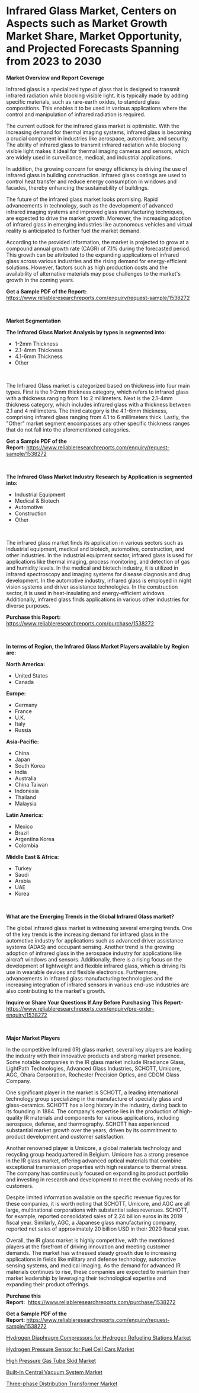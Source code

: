 <p><h1>Infrared Glass Market, Centers on Aspects such as Market Growth Market Share, Market Opportunity, and Projected Forecasts Spanning from 2023 to 2030</h1></p><p><strong>Market Overview and Report Coverage</strong></p>
<p><p>Infrared glass is a specialized type of glass that is designed to transmit infrared radiation while blocking visible light. It is typically made by adding specific materials, such as rare-earth oxides, to standard glass compositions. This enables it to be used in various applications where the control and manipulation of infrared radiation is required.</p><p>The current outlook for the infrared glass market is optimistic. With the increasing demand for thermal imaging systems, infrared glass is becoming a crucial component in industries like aerospace, automotive, and security. The ability of infrared glass to transmit infrared radiation while blocking visible light makes it ideal for thermal imaging cameras and sensors, which are widely used in surveillance, medical, and industrial applications.</p><p>In addition, the growing concern for energy efficiency is driving the use of infrared glass in building construction. Infrared glass coatings are used to control heat transfer and reduce energy consumption in windows and facades, thereby enhancing the sustainability of buildings.</p><p>The future of the infrared glass market looks promising. Rapid advancements in technology, such as the development of advanced infrared imaging systems and improved glass manufacturing techniques, are expected to drive the market growth. Moreover, the increasing adoption of infrared glass in emerging industries like autonomous vehicles and virtual reality is anticipated to further fuel the market demand.</p><p>According to the provided information, the market is projected to grow at a compound annual growth rate (CAGR) of 7.1% during the forecasted period. This growth can be attributed to the expanding applications of infrared glass across various industries and the rising demand for energy-efficient solutions. However, factors such as high production costs and the availability of alternative materials may pose challenges to the market's growth in the coming years.</p></p>
<p><strong>Get a Sample PDF of the Report:</strong> <a href="https://www.reliableresearchreports.com/enquiry/request-sample/1538272">https://www.reliableresearchreports.com/enquiry/request-sample/1538272</a></p>
<p>&nbsp;</p>
<p><strong>Market Segmentation</strong></p>
<p><strong>The Infrared Glass Market Analysis by types is segmented into:</strong></p>
<p><ul><li>1-2mm Thickness</li><li>2.1-4mm Thickness</li><li>4.1-6mm Thickness</li><li>Other</li></ul></p>
<p>&nbsp;</p>
<p><p>The Infrared Glass market is categorized based on thickness into four main types. First is the 1-2mm thickness category, which refers to infrared glass with a thickness ranging from 1 to 2 millimeters. Next is the 2.1-4mm thickness category, which includes infrared glass with a thickness between 2.1 and 4 millimeters. The third category is the 4.1-6mm thickness, comprising infrared glass ranging from 4.1 to 6 millimeters thick. Lastly, the "Other" market segment encompasses any other specific thickness ranges that do not fall into the aforementioned categories.</p></p>
<p><strong>Get a Sample PDF of the Report:</strong>&nbsp;<a href="https://www.reliableresearchreports.com/enquiry/request-sample/1538272">https://www.reliableresearchreports.com/enquiry/request-sample/1538272</a></p>
<p>&nbsp;</p>
<p><strong>The Infrared Glass Market Industry Research by Application is segmented into:</strong></p>
<p><ul><li>Industrial Equipment</li><li>Medical & Biotech</li><li>Automotive</li><li>Construction</li><li>Other</li></ul></p>
<p>&nbsp;</p>
<p><p>The infrared glass market finds its application in various sectors such as industrial equipment, medical and biotech, automotive, construction, and other industries. In the industrial equipment sector, infrared glass is used for applications like thermal imaging, process monitoring, and detection of gas and humidity levels. In the medical and biotech industry, it is utilized in infrared spectroscopy and imaging systems for disease diagnosis and drug development. In the automotive industry, infrared glass is employed in night vision systems and driver assistance technologies. In the construction sector, it is used in heat-insulating and energy-efficient windows. Additionally, infrared glass finds applications in various other industries for diverse purposes.</p></p>
<p><strong>Purchase this Report:</strong>&nbsp; <a href="https://www.reliableresearchreports.com/purchase/1538272">https://www.reliableresearchreports.com/purchase/1538272</a></p>
<p>&nbsp;</p>
<p><strong>In terms of Region, the Infrared Glass Market Players available by Region are:</strong></p>
<p>
    <p> <strong> North America: </strong>
        <ul>
            <li>United States</li>
            <li>Canada</li>
        </ul>
        </p> 
    <p> <strong> Europe: </strong>
        <ul>
            <li>Germany</li>
            <li>France</li>
            <li>U.K.</li>
            <li>Italy</li>
            <li>Russia</li>
        </ul>
        </p> 
    <p> <strong> Asia-Pacific: </strong>
        <ul>
            <li>China</li>
            <li>Japan</li>
            <li>South Korea</li>
            <li>India</li>
            <li>Australia</li>
            <li>China Taiwan</li>
            <li>Indonesia</li>
            <li>Thailand</li>
            <li>Malaysia</li>
        </ul>
        </p> 
    <p> <strong> Latin America: </strong>
        <ul>
            <li>Mexico</li>
            <li>Brazil</li>
            <li>Argentina Korea</li>
            <li>Colombia</li>
        </ul>
        </p> 
    <p> <strong> Middle East & Africa: </strong>
        <ul>
            <li>Turkey</li>
            <li>Saudi</li>
            <li>Arabia</li>
            <li>UAE</li>
            <li>Korea</li>
        </ul>
    </p>
    </p>
<p>&nbsp;</p>
<p><strong>What are the Emerging Trends in the Global Infrared Glass market?</strong></p>
<p><p>The global infrared glass market is witnessing several emerging trends. One of the key trends is the increasing demand for infrared glass in the automotive industry for applications such as advanced driver assistance systems (ADAS) and occupant sensing. Another trend is the growing adoption of infrared glass in the aerospace industry for applications like aircraft windows and sensors. Additionally, there is a rising focus on the development of lightweight and flexible infrared glass, which is driving its use in wearable devices and flexible electronics. Furthermore, advancements in infrared glass manufacturing technologies and the increasing integration of infrared sensors in various end-use industries are also contributing to the market's growth.</p></p>
<p><strong>Inquire or Share Your Questions If Any Before Purchasing This Report</strong>- <a href="https://www.reliableresearchreports.com/enquiry/pre-order-enquiry/1538272">https://www.reliableresearchreports.com/enquiry/pre-order-enquiry/1538272</a></p>
<p>&nbsp;</p>
<p><strong>Major Market Players</strong></p>
<p><p>In the competitive Infrared (IR) glass market, several key players are leading the industry with their innovative products and strong market presence. Some notable companies in the IR glass market include IRradiance Glass, LightPath Technologies, Advanced Glass Industries, SCHOTT, Umicore, AGC, Ohara Corporation, Rochester Precision Optics, and CDGM Glass Company. </p><p>One significant player in the market is SCHOTT, a leading international technology group specializing in the manufacture of specialty glass and glass-ceramics. SCHOTT has a long history in the industry, dating back to its founding in 1884. The company's expertise lies in the production of high-quality IR materials and components for various applications, including aerospace, defense, and thermography. SCHOTT has experienced substantial market growth over the years, driven by its commitment to product development and customer satisfaction.</p><p>Another renowned player is Umicore, a global materials technology and recycling group headquartered in Belgium. Umicore has a strong presence in the IR glass market, offering advanced optical materials that combine exceptional transmission properties with high resistance to thermal stress. The company has continuously focused on expanding its product portfolio and investing in research and development to meet the evolving needs of its customers.</p><p>Despite limited information available on the specific revenue figures for these companies, it is worth noting that SCHOTT, Umicore, and AGC are all large, multinational corporations with substantial sales revenues. SCHOTT, for example, reported consolidated sales of 2.24 billion euros in its 2019 fiscal year. Similarly, AGC, a Japanese glass manufacturing company, reported net sales of approximately 20 billion USD in their 2020 fiscal year.</p><p>Overall, the IR glass market is highly competitive, with the mentioned players at the forefront of driving innovation and meeting customer demands. The market has witnessed steady growth due to increasing applications in fields like military and defense technology, automotive sensing systems, and medical imaging. As the demand for advanced IR materials continues to rise, these companies are expected to maintain their market leadership by leveraging their technological expertise and expanding their product offerings.</p></p>
<p><strong>Purchase this Report:</strong>&nbsp;&nbsp;<a href="https://www.reliableresearchreports.com/purchase/1538272">https://www.reliableresearchreports.com/purchase/1538272</a></p>
<p></p>
<p><strong>Get a Sample PDF of the Report:</strong>&nbsp;<a href="https://www.reliableresearchreports.com/enquiry/request-sample/1538272">https://www.reliableresearchreports.com/enquiry/request-sample/1538272</a></p>
<p><p><a href="https://medium.com/@sight.lens.slot/hydrogen-diaphragm-compressors-for-hydrogen-refueling-stations-market-size-market-outlook-and-fa5dcfe22656">Hydrogen Diaphragm Compressors for Hydrogen Refueling Stations Market</a></p><p><a href="https://medium.com/@charvi.reportprime/hydrogen-pressure-sensor-for-fuel-cell-cars-market-insights-into-market-cagr-market-trends-and-b9eb87984ab8">Hydrogen Pressure Sensor for Fuel Cell Cars Market</a></p><p><a href="https://medium.com/@inner.zone.room/high-pressure-gas-tube-skid-market-size-cagr-trends-2024-2030-82b08864d5a0">High Pressure Gas Tube Skid Market</a></p><p><a href="https://medium.com/@elisamohr1910/built-in-central-vacuum-system-market-the-key-to-successful-business-strategy-forecast-till-2030-ae6dd30fc9c3">Built-In Central Vacuum System Market</a></p><p><a href="https://medium.com/@favor.look.seal/three-phase-distribution-transformer-market-insights-into-market-cagr-market-trends-and-growth-00abf2c696b2">Three-phase Distribution Transformer Market</a></p></p>